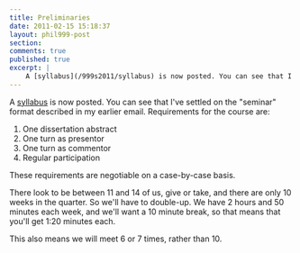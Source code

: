```yaml
---
title: Preliminaries
date: 2011-02-15 15:18:37
layout: phil999-post
section:
comments: true
published: true
excerpt: |
    A [syllabus](/999s2011/syllabus) is now posted. You can see that I've settled on the "seminar" format described in my earlier email. Requirements for the course are...
---
```


A [syllabus](/999s2011/syllabus) is now posted. You can see that I've settled on the "seminar" format described in my earlier email. Requirements for the course are:

1. One dissertation abstract
2. One turn as presentor
3. One turn as commentor
4. Regular participation

These requirements are negotiable on a case-by-case basis.

There look to be between 11 and 14 of us, give or take, and there are only 10 weeks in the quarter. So we'll have to double-up. We have 2 hours and 50 minutes each week, and we'll want a 10 minute break, so that means that you'll get 1:20 minutes each. 

This also means we will meet 6 or 7 times, rather than 10.